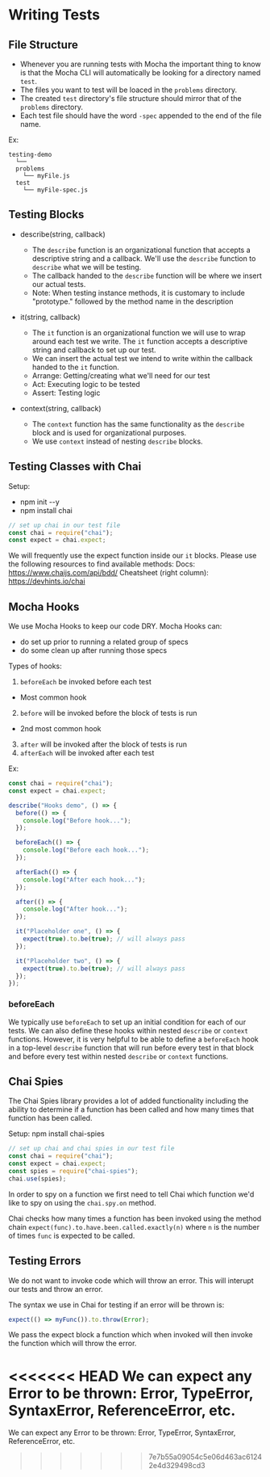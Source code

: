 # Writing Tests

## File Structure

- Whenever you are running tests with Mocha the important thing to know is that the Mocha CLI will automatically be looking for a directory named `test`.
- The files you want to test will be loaced in the `problems` directory.
- The created `test` directory's file structure should mirror that of the `problems` directory.
- Each test file should have the word `-spec` appended to the end of the file name.

Ex:

```
testing-demo
  └──
  problems
    └── myFile.js
  test
    └── myFile-spec.js
```

## Testing Blocks

- describe(string, callback)

  - The `describe` function is an organizational function that accepts a descriptive string and a callback. We'll use the `describe` function to `describe` what we will be testing.
  - The callback handed to the `describe` function will be where we insert our actual tests.
  - Note: When testing instance methods, it is customary to include "prototype." followed by the method name in the description

- it(string, callback)

  - The `it` function is an organizational function we will use to wrap around each test we write. The `it` function accepts a descriptive string and callback to set up our test.
  - We can insert the actual test we intend to write within the callback handed to the `it` function.
  - Arrange: Getting/creating what we'll need for our test
  - Act: Executing logic to be tested
  - Assert: Testing logic

- context(string, callback)
  - The `context` function has the same functionality as the `describe` block and is used for organizational purposes.
  - We use `context` instead of nesting `describe` blocks.

## Testing Classes with Chai

Setup:

- npm init --y
- npm install chai

```javascript
// set up chai in our test file
const chai = require("chai");
const expect = chai.expect;
```

We will frequently use the expect function inside our `it` blocks. Please use the following resources to find available methods:
Docs: https://www.chaijs.com/api/bdd/
Cheatsheet (right column): https://devhints.io/chai

## Mocha Hooks

We use Mocha Hooks to keep our code DRY.
Mocha Hooks can:

- do set up prior to running a related group of specs
- do some clean up after running those specs

Types of hooks:

1. `beforeEach` be invoked before each test

- Most common hook

2. `before` will be invoked before the block of tests is run

- 2nd most common hook

3. `after` will be invoked after the block of tests is run
4. `afterEach` will be invoked after each test

Ex:

```javascript
const chai = require("chai");
const expect = chai.expect;

describe("Hooks demo", () => {
  before(() => {
    console.log("Before hook...");
  });

  beforeEach(() => {
    console.log("Before each hook...");
  });

  afterEach(() => {
    console.log("After each hook...");
  });

  after(() => {
    console.log("After hook...");
  });

  it("Placeholder one", () => {
    expect(true).to.be(true); // will always pass
  });

  it("Placeholder two", () => {
    expect(true).to.be(true); // will always pass
  });
});
```

### beforeEach

We typically use `beforeEach` to set up an initial condition for each of our tests.
We can also define these hooks within nested `describe` or `context` functions. However, it is very helpful to be able to define a `beforeEach` hook in a top-level `describe` function that will run before every test in that block and before every test within nested `describe` or `context` functions.

## Chai Spies

The Chai Spies library provides a lot of added functionality including the ability to determine if a function has been called and how many times that function has been called.

Setup:
npm install chai-spies

```javascript
// set up chai and chai spies in our test file
const chai = require("chai");
const expect = chai.expect;
const spies = require("chai-spies");
chai.use(spies);
```

In order to spy on a function we first need to tell Chai which function we'd like to spy on using the `chai.spy.on` method.

Chai checks how many times a function has been invoked using the method chain `expect(func).to.have.been.called.exactly(n)` where `n` is the number of times `func` is expected to be called.

## Testing Errors

We do not want to invoke code which will throw an error. This will interupt our tests and throw an error.

The syntax we use in Chai for testing if an error will be thrown is:

```javascript
expect(() => myFunc()).to.throw(Error);
```

We pass the expect block a function which when invoked will then invoke the function which will throw the error.

<<<<<<< HEAD
We can expect any Error to be thrown: Error, TypeError, SyntaxError, ReferenceError, etc.
=======
We can expect any Error to be thrown: Error, TypeError, SyntaxError, ReferenceError, etc.

> > > > > > > 7e7b55a09054c5e06d463ac61242e4d329498cd3
